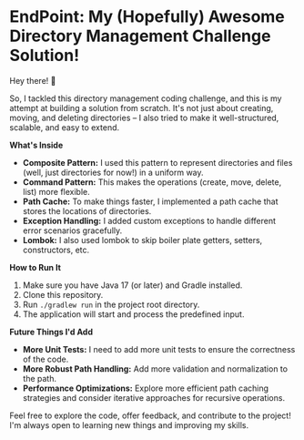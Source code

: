 # EndPoint: My (Hopefully) Awesome Directory Management Challenge Solution!

Hey there! 👋

So, I tackled this directory management coding challenge, and this is my attempt at building a solution from scratch. It's not just about creating, moving, and deleting directories – I also tried to make it well-structured, scalable, and easy to extend.

**What's Inside**

*   **Composite Pattern:** I used this pattern to represent directories and files (well, just directories for now!) in a uniform way.
*   **Command Pattern:** This makes the operations (create, move, delete, list) more flexible.
*   **Path Cache:** To make things faster, I implemented a path cache that stores the locations of directories.
*   **Exception Handling:** I added custom exceptions to handle different error scenarios gracefully.
*   **Lombok:** I also used lombok to skip boiler plate getters, setters, constructors, etc.


**How to Run It**

1.  Make sure you have Java 17 (or later) and Gradle installed.
2.  Clone this repository.
3.  Run `./gradlew run` in the project root directory.
4.  The application will start and process the predefined input.

**Future Things I'd Add**

*   **More Unit Tests:** I need to add more unit tests to ensure the correctness of the code.
*   **More Robust Path Handling:** Add more validation and normalization to the path.
*   **Performance Optimizations:** Explore more efficient path caching strategies and consider iterative approaches for recursive operations.

Feel free to explore the code, offer feedback, and contribute to the project! I'm always open to learning new things and improving my skills.
